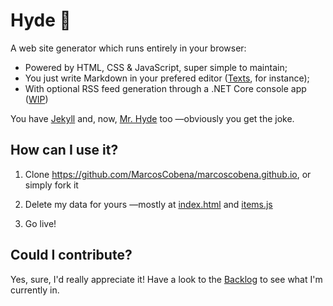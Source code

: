 # Hyde 👹

A web site generator which runs entirely in your browser:
- Powered by HTML, CSS & JavaScript, super simple to maintain;
- You just write Markdown in your prefered editor ([Texts](http://www.texts.io/), for instance);
- With optional RSS feed generation through a .NET Core console app ([WIP](https://github.com/MarcosCobena/marcoscobena.github.io/blob/master/ItemsToRss/Program.cs))

You have [Jekyll](https://github.com/jekyll/jekyll) and, now, [Mr. Hyde](https://github.com/MarcosCobena/marcoscobena.github.io) too —obviously you get the joke.

## How can I use it?

1.  Clone <https://github.com/MarcosCobena/marcoscobena.github.io>, or simply fork it

2.  Delete my data for yours —mostly at [index.html](https://github.com/MarcosCobena/marcoscobena.github.io/blob/master/index.html) and [items.js](https://github.com/MarcosCobena/marcoscobena.github.io/blob/master/items/items.js)

3.  Go live!

## Could I contribute?

Yes, sure, I'd really appreciate it! Have a look to the [Backlog](https://github.com/MarcosCobena/marcoscobena.github.io/issues/1) to see what I'm currently in.
